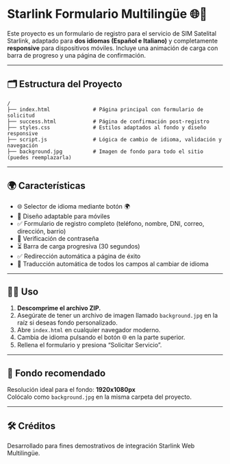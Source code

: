 
# Starlink Formulario Multilingüe 🌐🚀

Este proyecto es un formulario de registro para el servicio de SIM Satelital Starlink, adaptado para **dos idiomas (Español e Italiano)** y completamente **responsive** para dispositivos móviles. Incluye una animación de carga con barra de progreso y una página de confirmación.

---

## 🗂 Estructura del Proyecto

```
/
├── index.html              # Página principal con formulario de solicitud
├── success.html            # Página de confirmación post-registro
├── styles.css              # Estilos adaptados al fondo y diseño responsive
├── script.js               # Lógica de cambio de idioma, validación y navegación
├── background.jpg          # Imagen de fondo para todo el sitio (puedes reemplazarla)
```

---

## 🌍 Características

- 🌐 Selector de idioma mediante botón 🌍
- 📱 Diseño adaptable para móviles
- ✅ Formulario de registro completo (teléfono, nombre, DNI, correo, dirección, barrio)
- 🔐 Verificación de contraseña
- ⏳ Barra de carga progresiva (30 segundos)
- ✅ Redirección automática a página de éxito
- 🧠 Traducción automática de todos los campos al cambiar de idioma

---

## 🧑‍💻 Uso

1. **Descomprime el archivo ZIP.**
2. Asegúrate de tener un archivo de imagen llamado `background.jpg` en la raíz si deseas fondo personalizado.
3. Abre `index.html` en cualquier navegador moderno.
4. Cambia de idioma pulsando el botón 🌐 en la parte superior.
5. Rellena el formulario y presiona “Solicitar Servicio”.

---

## 📸 Fondo recomendado

Resolución ideal para el fondo: **1920x1080px**  
Colócalo como `background.jpg` en la misma carpeta del proyecto.

---

## 🛠 Créditos

Desarrollado para fines demostrativos de integración Starlink Web Multilingüe.
